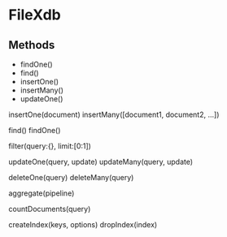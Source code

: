 # FileXdb

## Methods

- findOne()
- find()
- insertOne()
- insertMany()
- updateOne()


insertOne(document)
insertMany([document1, document2, ...])

find()
findOne()

filter(query:{}, limit:[0:1])

updateOne(query, update)
updateMany(query, update)

deleteOne(query)
deleteMany(query)

aggregate(pipeline)

countDocuments(query)

createIndex(keys, options)
dropIndex(index)




